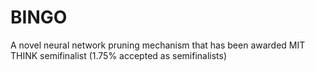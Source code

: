 # BINGO
A novel neural network pruning mechanism that has been awarded MIT THINK semifinalist (1.75% accepted as semifinalists)
